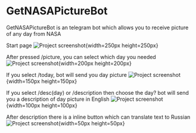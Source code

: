 # GetNASAPictureBot
GetNASAPictureBot is an telegram bot which allows you to receive picture of any day from NASA 
 

Start page
![Project screenshot](https://github.com/AnastasiaPleshkova/GetNASAPictureBot/blob/main/src/main/resources/screenshots/start.jpeg){width=250px height=250px}

 After pressed /picture, you can select which day you needed
![Project screenshot](https://github.com/AnastasiaPleshkova/GetNASAPictureBot/blob/main/src/main/resources/screenshots/selectPicture.jpeg){width=200px height=200px}
 
 If you select /today, bot will send you day picture
![Project screenshot](https://github.com/AnastasiaPleshkova/GetNASAPictureBot/blob/main/src/main/resources/screenshots/pictureOfDay.jpeg){width=150px height=150px}
 
 If you select /desc(day) or /description then choose the day? bot will send you a description of day picture in English
 ![Project screenshot](https://github.com/AnastasiaPleshkova/GetNASAPictureBot/blob/main/src/main/resources/screenshots/desc.jpeg){width=100px height=100px}
 
 After description there is a inline button which can translate text to Russian
![Project screenshot](https://github.com/AnastasiaPleshkova/GetNASAPictureBot/blob/main/src/main/resources/screenshots/descTrans.jpeg){width=50px height=50px}